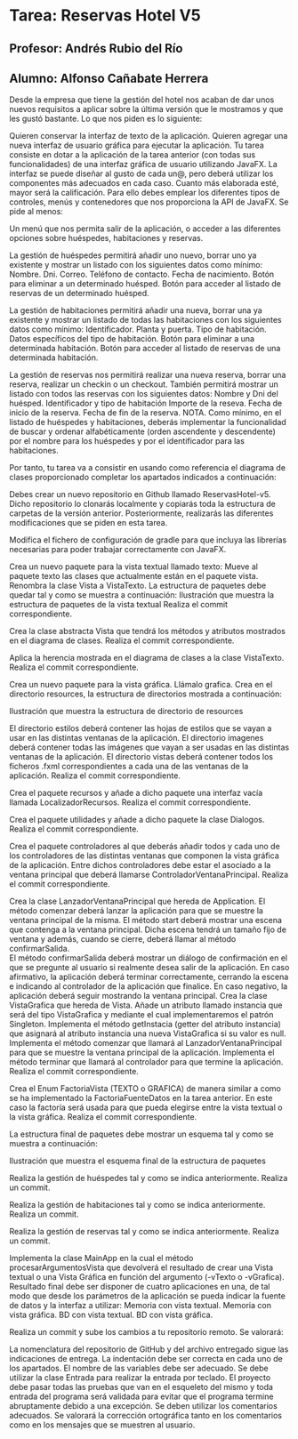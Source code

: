 # Tarea: Reservas Hotel V5
## Profesor: Andrés Rubio del Río
## Alumno: Alfonso Cañabate Herrera

Desde la empresa que tiene la gestión del hotel nos acaban de dar unos nuevos requisitos a aplicar sobre la última versión que le mostramos y que les gustó bastante. Lo que nos piden es lo siguiente:

Quieren conservar la interfaz de texto de la aplicación.
Quieren agregar una nueva interfaz de usuario gráfica para ejecutar la aplicación.
Tu tarea consiste en dotar a la aplicación de la tarea anterior (con todas sus funcionalidades) de una interfaz gráfica de usuario utilizando JavaFX. La interfaz se puede diseñar al gusto de cada un@, pero deberá utilizar los componentes más adecuados en cada caso. Cuanto más elaborada esté, mayor será la calificación. Para ello debes emplear los diferentes tipos de controles, menús y contenedores que nos proporciona la API de JavaFX. Se pide al menos:

Un menú que nos permita salir de la aplicación, o acceder a las diferentes opciones sobre huéspedes, habitaciones y reservas.

La gestión de huéspedes permitirá añadir uno nuevo, borrar uno ya existente y mostrar un listado con los siguientes datos como mínimo:
Nombre.
Dni.
Correo.
Teléfono de contacto.
Fecha de nacimiento.
Botón para eliminar a un determinado huésped.
Botón para acceder al listado de reservas de un determinado huésped.

La gestión de habitaciones permitirá añadir una nueva, borrar una ya existente y mostrar un listado de todas las habitaciones con los siguientes datos como mínimo:
Identificador.
Planta y puerta.
Tipo de habitación.
Datos específicos del tipo de habitación.
Botón para eliminar a una determinada habitación.
Botón para acceder al listado de reservas de una determinada habitación.

La gestión de reservas nos permitirá realizar una nueva reserva, borrar una reserva, realizar un checkin o un checkout. También permitirá mostrar un listado con todos las reservas con los siguientes datos:
Nombre y Dni del huésped.
Identificador y tipo de habitación
Importe de la reseva.
Fecha de inicio de la reserva.
Fecha de fin de la reserva.
NOTA. Como mínimo, en el listado de huéspedes y habitaciones, deberás implementar la funcionalidad de buscar y ordenar alfabéticamente (orden ascendente y descendente) por el nombre para los huéspedes y por el identificador para las habitaciones.

Por tanto, tu tarea va a consistir en usando como referencia el diagrama de clases proporcionado completar los apartados indicados a continuación:

Debes crear un nuevo repositorio en Github llamado ReservasHotel-v5. Dicho repositorio lo clonarás localmente y copiarás toda la estructura de carpetas de la versión anterior. Posteriormente, realizarás las diferentes modificaciones que se piden en esta tarea.

Modifica el fichero de configuración de gradle para que incluya las librerías necesarias para poder trabajar correctamente con JavaFX.

Crea un nuevo paquete para la vista textual llamado texto:
Mueve al paquete texto las clases que actualmente están en el paquete vista.
Renombra la clase Vista a VistaTexto.
La estructura de paquetes debe quedar tal y como se muestra a continuación:
Ilustración que muestra la estructura de paquetes de la vista textual
Realiza el commit correspondiente.

Crea la clase abstracta Vista que tendrá los métodos y atributos mostrados en el diagrama de clases. Realiza el commit correspondiente.

Aplica la herencia mostrada en el diagrama de clases a la clase VistaTexto. Realiza el commit correspondiente.

Crea un nuevo paquete para la vista gráfica. Llámalo grafica.
Crea en el directorio resources, la estructura de directorios mostrada a continuación:

Ilustración que muestra la estructura de directorio de resources

El directorio estilos deberá contener las hojas de estilos que se vayan a usar en las distintas ventanas de la aplicación.
El directorio imagenes deberá contener todas las imágenes que vayan a ser usadas en las distintas ventanas de la aplicación.
El directorio vistas deberá contener todos los ficheros .fxml correspondientes a cada una de las ventanas de la aplicación.
Realiza el commit correspondiente.

Crea el paquete recursos y añade a dicho paquete una interfaz vacía llamada LocalizadorRecursos. Realiza el commit correspondiente.

Crea el paquete utilidades y añade a dicho paquete la clase Dialogos. Realiza el commit correspondiente.
 
Crea el paquete controladores al que deberás añadir todos y cada uno de los controladores de las distintas ventanas que componen la vista gráfica de la aplicación. Entre dichos controladores debe estar el asociado a la ventana principal que deberá llamarse ControladorVentanaPrincipal. Realiza el commit correspondiente.

Crea la clase LanzadorVentanaPrincipal que hereda de Application.
El método comenzar deberá lanzar la aplicación para que se muestre la ventana principal de la misma.
El método start deberá mostrar una escena que contenga a la ventana principal. Dicha escena tendrá un tamaño fijo de ventana y además, cuando se cierre, deberá llamar al método confirmarSalida.  
El método confirmarSalida deberá mostrar un diálogo de confirmación en el que se pregunte al usuario si realmente desea salir de la aplicación. En caso afirmativo, la aplicación deberá terminar correctamente, cerrando la escena e indicando al controlador de la aplicación que finalice. En caso negativo, la aplicación deberá seguir mostrando la ventana principal.
Crea la clase VistaGrafica que hereda de Vista.
Añade un atributo llamado instancia que será del tipo VistaGrafica y mediante el cual implementaremos el patrón Singleton.
Implementa el método getInstacia (getter del atributo instancia) que asignará al  atributo instancia una nueva VistaGrafica si su valor es null.
Implementa el método comenzar que llamará al LanzadorVentanaPrincipal para que se muestre la ventana principal de la aplicación.
Implementa el método terminar que llamará al controlador para que termine la aplicación.
Realiza el commit correspondiente.

Crea el Enum FactoriaVista (TEXTO o GRAFICA) de manera similar a como se ha implementado la FactoriaFuenteDatos en la tarea anterior. En este caso la factoría será usada para que pueda elegirse entre la vista textual o la vista gráfica. Realiza el commit correspondiente.

La estructura final de paquetes debe mostrar un esquema tal y como se muestra a continuación:

Ilustración que muestra el esquema final de la estructura de paquetes

Realiza la gestión de huéspedes tal y como se indica anteriormente. Realiza un commit.

Realiza la gestión de habitaciones tal y como se indica anteriormente. Realiza un commit.

Realiza la gestión de reservas tal y como se indica anteriormente. Realiza un commit.

Implementa la clase MainApp en la cual el método procesarArgumentosVista que devolverá el resultado de crear una Vista textual o una Vista Gráfica en función  del argumento  (-vTexto o -vGrafica).
Resultado final debe ser disponer de cuatro aplicaciones en una, de tal modo que desde los parámetros de la aplicación se pueda indicar la fuente de datos y la interfaz a utilizar:
Memoria con vista textual.
Memoria con vista gráfica.
BD con vista textual.
BD con vista gráfica.

Realiza un commit y sube los cambios a tu repositorio remoto.
Se valorará:

La nomenclatura del repositorio de GitHub y del archivo entregado sigue las indicaciones de entrega.
La indentación debe ser correcta en cada uno de los apartados.
El nombre de las variables debe ser adecuado.
Se debe utilizar la clase Entrada para realizar la entrada por teclado.
El proyecto debe pasar todas las pruebas que van en el esqueleto del mismo y toda entrada del programa será validada para evitar que el programa termine abruptamente debido a una excepción.
Se deben utilizar los comentarios adecuados.
Se valorará la corrección ortográfica tanto en los comentarios como en los mensajes que se muestren al usuario.
